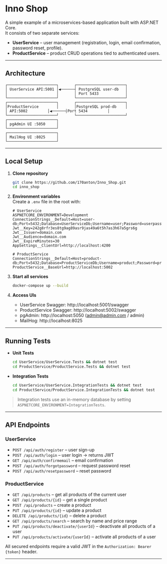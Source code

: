# Inno Shop

A simple example of a microservices-based application built with ASP.NET Core.  
It consists of two separate services:

- **UserService** – user management (registration, login, email confirmation, password reset, profile).
- **ProductService** – product CRUD operations tied to authenticated users.

---

## Architecture

```
┌──────────────────────┐       ┌──────────────────────┐
│ UserService API:5001 │◀──────┤ PostgreSQL user-db   │
│                      │       │ Port 5433            │
└──────────────────────┘       └──────────────────────┘
┌──────────────────────┐       ┌──────────────────────┐
│ProductService        │       │PostgreSQL prod-db    │
│ API:5002	       │◀──────┤Port 5434 	      │
└──────────────────────┘       └──────────────────────┘
┌──────────────────────┐
│ pgAdmin UI :5050     │
└──────────────────────┘
┌──────────────────────┐
│ MailHog UI :8025     │
└──────────────────────┘

```

---


## Local Setup

1. **Clone repository**  
   ```bash
   git clone https://github.com/170anton/Inno_Shop.git
   cd inno_shop
   ```

2. **Environment variables**  
   Create a `.env` file in the root with:

   ```env
   # UserService
   ASPNETCORE_ENVIRONMENT=Development
   ConnectionStrings__Default=Host=user-db;Port=5432;Database=UserServiceDb;Username=user;Password=userpassword
   Jwt__Key=242g8rfr3es8tg9ag89asr9jas49a6t5h7as3h67a5grs6g
   Jwt__Issuer=domain.com
   Jwt__Audience=domain.com
   Jwt__ExpireMinutes=30
   AppSettings__ClientUrl=http://localhost:4200

   # ProductService
   ConnectionStrings__Default=Host=product-db;Port=5432;Database=ProductServiceDb;Username=product;Password=productpassword
   ProductService__BaseUrl=http://localhost:5002
   ```

3. **Start all services**  
   ```bash
   docker-compose up --build
   ```

4. **Access UIs**  
   - UserService Swagger: http://localhost:5001/swagger  
   - ProductService Swagger: http://localhost:5002/swagger  
   - pgAdmin: http://localhost:5050 (admin@admin.com / admin)  
   - MailHog: http://localhost:8025  

---

## Running Tests

- **Unit Tests**  
  ```bash
  cd UserService/UserService.Tests && dotnet test
  cd ProductService/ProductService.Tests && dotnet test
  ```

- **Integration Tests**  
  ```bash
  cd UserService/UserService.IntegrationTests && dotnet test
  cd ProductService/ProductService.IntegrationTests && dotnet test
  ```

> Integration tests use an in-memory database by setting `ASPNETCORE_ENVIRONMENT=IntegrationTests`.

---

## API Endpoints

### UserService

- `POST /api/auth/register` – user sign-up  
- `POST /api/auth/login` – user login → returns JWT  
- `GET /api/auth/confirmemail` – email confirmation  
- `POST /api/auth/forgotpassword` – request password reset  
- `POST /api/auth/resetpassword` – reset password 

### ProductService

- `GET /api/products` – get all products of the current user  
- `GET /api/products/{id}` – get a single product  
- `POST /api/products` – create a product  
- `PUT /api/products/{id}` – update a product  
- `DELETE /api/products/{id}` – delete a product  
- `GET /api/products/search` – search by name and price range  
- `PUT /api/products/deactivate/{userId}` – deactivate all products of a user  
- `PUT /api/products/activate/{userId}` – activate all products of a user  

All secured endpoints require a valid JWT in the `Authorization: Bearer {token}` header.

---
